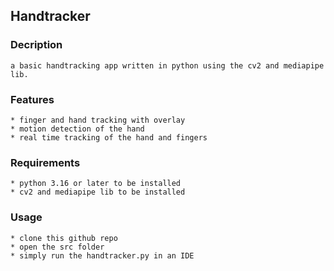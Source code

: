 ## Handtracker



### Decription
    a basic handtracking app written in python using the cv2 and mediapipe lib.

### Features
    * finger and hand tracking with overlay
    * motion detection of the hand
    * real time tracking of the hand and fingers

### Requirements
    * python 3.16 or later to be installed
    * cv2 and mediapipe lib to be installed

### Usage
    * clone this github repo
    * open the src folder
    * simply run the handtracker.py in an IDE
